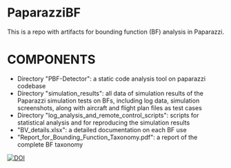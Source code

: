 # PaparazziBF
This is a repo with artifacts for bounding function (BF) analysis in Paparazzi.

# COMPONENTS
* Directory "PBF-Detector": a static code analysis tool on paparazzi codebase
* Directory "simulation_results": all data of simulation results of the Paparazzi simulation tests on BFs, including log data, simulation screenshots, along with aircraft and flight plan files as test cases
* Directory "log_analysis_and_remote_control_scripts": scripts for statistical analysis and for reproducing the simulation results
* "BV_details.xlsx": a detailed documentation on each BF use
* "Report_for_Bounding_Function_Taxonomy.pdf": a report of the complete BF taxonomy

[![DOI](https://zenodo.org/badge/338132550.svg)](https://zenodo.org/badge/latestdoi/338132550)
